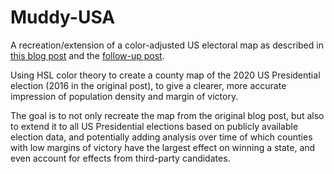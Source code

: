 # Muddy-USA
A recreation/extension of a color-adjusted US electoral map as described in [this blog post](https://stemlounge.com/muddy-america-color-balancing-trumps-election-map-infographic) and the [follow-up post](https://stemlounge.com/muddy-america-color-balancing-trumps-election-map-infographic).

Using HSL color theory to create a county map of the 2020 US Presidential election (2016 in the original post), to give a clearer, more accurate impression of population density and margin of victory.

The goal is to not only recreate the map from the original blog post, but also to extend it to all US Presidential elections based on publicly available election data, and potentially adding analysis over time of which counties with low margins of victory have the largest effect on winning a state, and even account for effects from third-party candidates.
